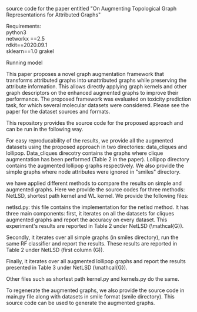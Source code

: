 source code for the paper entitled "On Augmenting Topological Graph Representations for Attributed Graphs" <br>

Requirements: <br>
python3 <br>
networkx ==2.5 <br>
rdkit==2020.09.1 <br>
sklearn==1.0
grakel



Running model

This paper proposes a novel graph augmentation framework that transforms attributed graphs into unattributed graphs while preserving the attribute information. This allows directly applying graph kernels and other graph descriptors on the enhanced augmented graphs to improve their performance. The proposed framework was evaluated on toxicity prediction task, for which several molecular datasets were considered. Please see the paper for the dataset sources and formats. <br>

This repository provides the source code for the proposed approach and can be run in the following way. 

For easy reproducability of the results, we provide all the augmented datasets using the proposed approach in two directories: data_cliques and lollipop. Data_cliques direcotry contains the graphs where clique augmentation has been performed (Table 2 in the paper). Lollipop directory contains the augmented lollipop graphs respectively. We also provide the simple graphs where node attributes were ignored in "smiles" directory. 

we have applied different methods to compare the results on simple and augmented graphs. Here we provide the source codes for three methods: NetLSD, shortest path kernel and WL kernel. We provide the following files:


netlsd.py: this file contains the implementation for the netlsd method. It has three main components: first, it iterates on all the datasets for cliques augmented graphs and report the accuracy on every dataset. This experiment's results are reported in Table 2 under NetLSD (\mathcal{G}). 

Secondly, it iterates over all simple graphs (in smiles directory), run the same RF classifier and report the results. These results are reported in Table 2 under NetLSD (first column (G)).

Finally, it iterates over all augmented lollipop graphs and report the results presented in Table 3 under NetLSD (\mathcal{G}). 

Other files such as shortest path kernel.py and kernels.py do the same.



To regenerate the augmented graphs, we also provide the source code in main.py file along with datasets in smile format (smile directory). This source code can be used to generate the augmented graphs. 

